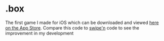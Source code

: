 # .box
The first game I made for iOS which can be downloaded and viewed [here on the App Store](https://apps.apple.com/us/app/box/id1463860524). Compare this code to [swipe'n](https://github.com/clipchak/swipen) code to see the improvement in my development 
